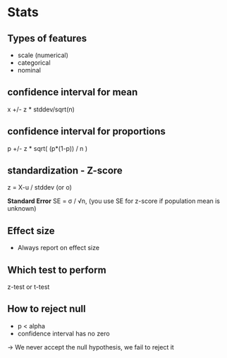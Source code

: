 # Stats

## Types of features
- scale (numerical)
- categorical
- nominal 

## confidence interval for mean
x +/- z * stddev/sqrt(n)

## confidence interval for proportions
p +/- z * sqrt( (p*(1-p)) / n  )


## standardization - Z-score
z = X-u / stddev (or o)

**Standard Error**
SE = σ / √n,
(you use SE for z-score if population mean is unknown)


## Effect size
- Always report on effect size

## Which test to perform
z-test or t-test

## How to reject null
- p < alpha
- confidence interval has no zero

-> We never accept the null hypothesis, we fail to reject it

